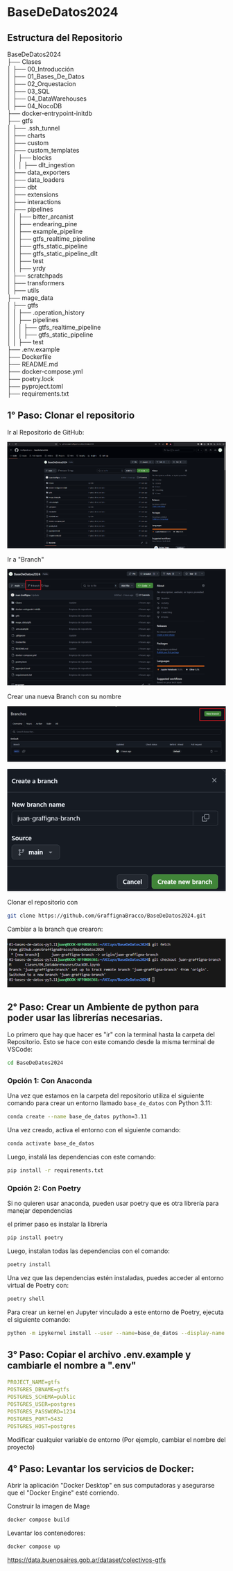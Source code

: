 # BaseDeDatos2024

## Estructura del Repositorio

BaseDeDatos2024  
├── Clases  
│   ├── 00_Introducción  
│   ├── 01_Bases_De_Datos  
│   ├── 02_Orquestacion  
│   ├── 03_SQL  
│   ├── 04_DataWarehouses  
│   ├── 04_NocoDB  
├── docker-entrypoint-initdb  
├── gtfs  
│   ├── .ssh_tunnel  
│   ├── charts  
│   ├── custom  
│   ├── custom_templates  
│   │   ├── blocks  
│   │   │   ├── dlt_ingestion  
│   ├── data_exporters  
│   ├── data_loaders  
│   ├── dbt  
│   ├── extensions  
│   ├── interactions  
│   ├── pipelines  
│   │   ├── bitter_arcanist  
│   │   ├── endearing_pine  
│   │   ├── example_pipeline  
│   │   ├── gtfs_realtime_pipeline  
│   │   ├── gtfs_static_pipeline  
│   │   ├── gtfs_static_pipeline_dlt  
│   │   ├── test  
│   │   ├── yrdy  
│   ├── scratchpads  
│   ├── transformers  
│   ├── utils  
├── mage_data  
│   ├── gtfs  
│   │   ├── .operation_history  
│   │   ├── pipelines  
│   │   │   ├── gtfs_realtime_pipeline  
│   │   │   ├── gtfs_static_pipeline  
│   │   ├── test  
├── .env.example  
├── Dockerfile  
├── README.md  
├── docker-compose.yml  
├── poetry.lock  
├── pyproject.toml  
├── requirements.txt  

## 1° Paso: Clonar el repositorio
 Ir al Repositorio de GitHub:
 
 ![alt text](images/image.png)

Ir a "Branch"

![alt text](images/image-1.png)

Crear una nueva Branch con su nombre

![alt text](images/image-2.png)


![alt text](images/image-3.png)

Clonar el repositorio con

```bash
git clone https://github.com/GraffignaBracco/BaseDeDatos2024.git
```

Cambiar a la branch que crearon:

![alt text](images/image-5.png)


## 2° Paso: Crear un Ambiente de python para poder usar las librerías necesarias.


Lo primero que hay que hacer es "ir" con la terminal hasta la carpeta del Repositorio. Esto se hace con este comando desde la misma terminal de VSCode:

```bash
cd BaseDeDatos2024
```

### Opción 1: Con Anaconda

Una vez que estamos en la carpeta del repositorio  utiliza el siguiente comando para crear un entorno llamado `base_de_datos` con Python 3.11:
```bash
conda create --name base_de_datos python=3.11
```
Una vez creado, activa el entorno con el siguiente comando:

```bash
conda activate base_de_datos
```

Luego, instalá las dependencias con este comando:

```bash
pip install -r requirements.txt
```

### Opción 2: Con Poetry
Si no quieren usar anaconda, pueden usar poetry que es otra librería para manejar dependencias

el primer paso es instalar la librería

```bash
pip install poetry
```

Luego, instalan todas las dependencias con el comando:

```bash
poetry install
```

Una vez que las dependencias estén instaladas, puedes acceder al entorno virtual de Poetry con:

```bash
poetry shell
```

Para crear un kernel en Jupyter vinculado a este entorno de Poetry, ejecuta el siguiente comando:

```bash
python -m ipykernel install --user --name=base_de_datos --display-name "Python (base_de_datos)"
```


## 3° Paso: Copiar el archivo .env.example y cambiarle el nombre a ".env"

```yaml
PROJECT_NAME=gtfs
POSTGRES_DBNAME=gtfs
POSTGRES_SCHEMA=public
POSTGRES_USER=postgres
POSTGRES_PASSWORD=1234
POSTGRES_PORT=5432
POSTGRES_HOST=postgres
```

Modificar cualquier variable de entorno (Por ejemplo, cambiar el nombre del proyecto)

## 4° Paso: Levantar los servicios de Docker:

Abrir la aplicación "Docker Desktop" en sus computadoras y asegurarse que el "Docker Engine" esté corriendo.

Construir la imagen de Mage

```bash
docker compose build
```

Levantar los contenedores:

```bash
docker compose up
```

https://data.buenosaires.gob.ar/dataset/colectivos-gtfs